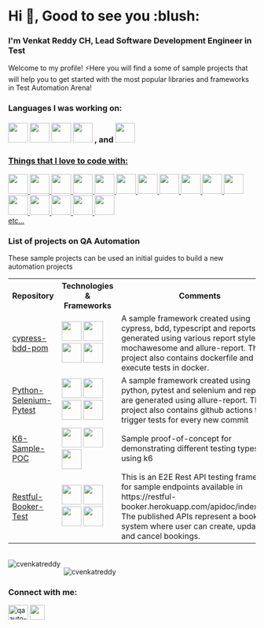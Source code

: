 <h1 dir="auto"><a id="user-content-hi--nice-to-see-you" class="anchor" aria-hidden="true" href="#hi--nice-to-see-you"></a>Hi <g-emoji class="g-emoji" alias="wave" fallback-src="https://github.githubassets.com/images/icons/emoji/unicode/1f44b.png">👋</g-emoji>, Good to see you :blush:</h1>

<h3 align="left" dir="auto"><a id="user-content-im-savva-genchevskiy-senior-qa-automationperformance-engineer" class="anchor" aria-hidden="true" href="#im-savva-genchevskiy-senior-qa-automationperformance-engineer"></a>I'm Venkat Reddy CH,  Lead Software Development Engineer in Test</h3>

<p dir="auto">Welcome to my profile! <g-emoji class="g-emoji" alias="zap" fallback-src="https://github.githubassets.com/images/icons/emoji/unicode/26a1.png">⚡</g-emoji>Here you will find a some of sample projects that will help you to get started with the most popular libraries and frameworks in Test Automation Arena!</p>

<h3 dir="auto"><a id="user-content-languages-i-am-enjoyed---and" class="anchor" aria-hidden="true" href="#languages-i-am-enjoyed---and"></a>Languages I was working on:<br><br>
<img src="https://49012036slamettriyanto.files.wordpress.com/2012/07/java.jpg" width="40" height="40" style="max-width: 100%;">
<img src="https://upload.wikimedia.org/wikipedia/commons/thumb/4/4c/Typescript_logo_2020.svg/1024px-Typescript_logo_2020.svg.png" width="40" height="40" style="max-width: 100%;">
<img src="https://upload.wikimedia.org/wikipedia/commons/thumb/9/99/Unofficial_JavaScript_logo_2.svg/1024px-Unofficial_JavaScript_logo_2.svg.png" width="40" height="40" style="max-width: 100%;">
<img src="https://cdn.cdnlogo.com/logos/c/27/c.svg" width="40" height="40" style="max-width: 100%;">
, and
<img src="https://media.tproger.ru/uploads/2021/05/python-cover-icon-original.png" width="40" height="40" style="max-width: 100%;"></a>
</h3>

<h3 dir="auto"><a id="user-content-things-that-i-love-to-code-with" class="anchor" aria-hidden="true" href="#things-that-i-love-to-code-with"</a>Things that I love to code with: </h3>

<p dir="auto">
<img src="https://media.slid.es/avatars/1098231/Cypress_Logomark_Color_Dark_BG.jpg" width="40" height="40" style="max-width: 100%;">
<img src="https://mochajs.org/images/mocha-logo.svg" width="40" height="40" style="max-width: 100%;">
<img src="https://upload.wikimedia.org/wikipedia/commons/d/d5/Selenium_Logo.png" width="40" height="40" style="max-width: 100%;">
<img src="https://avatars.githubusercontent.com/u/19369327?v=4&s=400" width="40" height="40" style="max-width: 100%;">
<img src="https://brandslogos.com/wp-content/uploads/images/large/cucumber-logo.png" width="40" height="40" style="max-width: 100%;">
<img src="https://miro.medium.com/max/881/1*A7E6HKBOg-8UfcmTiJLtuw.jpeg" width="40" height="40" style="max-width: 100%;">
<img src="https://docs.testit.software/images/integrations/testng.png" width="40" height="40" style="max-width: 100%;">
<img src="https://upload.wikimedia.org/wikipedia/commons/thumb/e/ef/K6-logo.svg/1058px-K6-logo.svg.png" width="40" height="40" style="max-width: 100%;">
<img src="https://jmeter.apache.org/images/logo.svg" width="40" height="40" style="max-width: 100%;">
<img src="https://gatling.io/hs-fs/hubfs/Gatling-logo-RVB.png?width=854&height=148&name=Gatling-logo-RVB.png" height="40" style="max-width: 100%;">
<img src="https://1000logos.net/wp-content/uploads/2020/08/MongoDB-Emblem.jpg" width="40" height="40" style="max-width: 100%;">
<img src="https://kontext.tech/api/flex/medias/obj-1713" width="40" height="40" style="max-width: 100%;">
<img src="https://cdn4.iconfinder.com/data/icons/logos-and-brands/512/144_Gitlab_logo_logos-512.png" width="40" height="40" style="max-width: 100%;">
<img src="https://upload.wikimedia.org/wikipedia/commons/thumb/e/e9/Jenkins_logo.svg/226px-Jenkins_logo.svg.png?20120629215426" width="40" height="40" style="max-width: 100%;">
<img src="https://www.docker.com/wp-content/uploads/2022/03/Moby-logo.png" width="40" height="40" style="max-width: 100%;">
<img src="https://encrypted-tbn0.gstatic.com/images?q=tbn:ANd9GcTOEm5suhwNW-xoTdDZvgPM5q0o1y4WqhawaQ&s" width="40" height="40" style="max-width: 100%;"><br>
etc...
</p>
  
<h3 dir="auto"><a id="user-content-list-of-projects-that-might-be-usefull-if-you-are-qa-automation" class="anchor" aria-hidden="true" href="#list-of-projects-that-might-be-usefull-if-you-are-qa-automation"></a>List of projects on QA Automation</h3>

<p dir="auto">These sample projects can be used an initial guides to build a new automation projects</p>

<table>
    <tbody>
      <tr>
        <th> Repository </th>
        <th> Technologies & Frameworks </th>
        <th> Comments </th>
      </tr>
      <tr>
        <td><a href="https://github.com/cvenkatreddy/cypress-bdd-pom">cypress-bdd-pom</a></td>
        <td>
          <img src="https://upload.wikimedia.org/wikipedia/commons/thumb/4/4c/Typescript_logo_2020.svg/1024px-Typescript_logo_2020.svg.png" width="40" height="40" style="max-width: 100%;">
          <img src="https://media.slid.es/avatars/1098231/Cypress_Logomark_Color_Dark_BG.jpg" width="40" height="40" style="max-width: 100%;">
          <img src="https://brandslogos.com/wp-content/uploads/images/large/cucumber-logo.png" width="40" height="40" style="max-width: 100%;">
          <img src="https://www.docker.com/wp-content/uploads/2022/03/Moby-logo.png" width="40" height="40" style="max-width: 100%;">
       </td>
       <td>A sample framework created using cypress, bdd, typescript and reports are generated using various report styles like mochawesome and allure-report. This project also contains dockerfile and execute tests in docker.
       </td>
    </tr>
    <tr>
        <td><a href="https://github.com/cvenkatreddy/Python-Selenium-Pytest">Python-Selenium-Pytest</a></td>
        <td>
          <img src="https://upload.wikimedia.org/wikipedia/commons/thumb/c/c3/Python-logo-notext.svg/1200px-Python-logo-notext.svg.png" width="40" height="40" style="max-width: 100%;">
          <img src="https://upload.wikimedia.org/wikipedia/commons/b/ba/Pytest_logo.svg" width="40" height="40" style="max-width: 100%;">
          <img src="https://upload.wikimedia.org/wikipedia/commons/d/d5/Selenium_Logo.png" width="40" height="40" style="max-width: 100%;">
          <img src="https://encrypted-tbn0.gstatic.com/images?q=tbn:ANd9GcTOEm5suhwNW-xoTdDZvgPM5q0o1y4WqhawaQ&s" width="40" height="40" style="max-width: 100%;">
        </td>
        <td>A sample framework created using python, pytest and selenium and reports are generated using allure-report. This project also contains github actions to trigger tests for every new commit</td>
    </tr>
    <tr>
        <td><a href="https://github.com/cvenkatreddy/k6-sample-poc">K6-Sample-POC</a></td>
        <td>
          <img src="https://upload.wikimedia.org/wikipedia/commons/thumb/9/99/Unofficial_JavaScript_logo_2.svg/1024px-Unofficial_JavaScript_logo_2.svg.png" width="40" height="40" style="max-width: 100%;">
          <img src="https://upload.wikimedia.org/wikipedia/commons/thumb/e/ef/K6-logo.svg/1058px-K6-logo.svg.png" width="40" height="40" style="max-width: 100%;">
          <img src="https://benheater.com/content/images/2022/04/powershell-1.png" width="40" height="40" style="max-width: 100%;">
        </td>
        <td>Sample proof-of-concept for demonstrating different testing types using k6</td>
    </tr>
    <tr>
        <td><a href="https://github.com/cvenkatreddy/restful-booker-test">Restful-Booker-Test</a></td>
        <td>
          <img src="https://49012036slamettriyanto.files.wordpress.com/2012/07/java.jpg" width="40" height="40" style="max-width: 100%;">
          <img src="https://avatars.githubusercontent.com/u/19369327?v=4&s=400" width="40" height="40" style="max-width: 100%;">
          <img src="https://docs.testit.software/images/integrations/testng.png" width="40" height="40" style="max-width: 100%;">
          <img src="https://cdn.icon-icons.com/icons2/2107/PNG/512/file_type_maven_icon_130397.png" width="40" height="40" style="max-width: 100%;">
        </td>
        <td>This is an E2E Rest API testing framework for sample endpoints available in https://restful-booker.herokuapp.com/apidoc/index.html, The published APIs represent a booking system where user can create, update and cancel bookings.</td>
    </tr>
</tbody></table>

<p><br><img align="left" src="https://github-readme-stats.vercel.app/api/top-langs?username=cvenkatreddy&show_icons=true&locale=en&layout=compact" alt="cvenkatreddy"/></p>

<p>&nbsp;<img align="center" src="https://github-readme-stats.vercel.app/api?username=cvenkatreddy&show_icons=true&locale=en" alt="cvenkatreddy" /></p>
<h3 align="left">Connect with me:</h3>
<p align="left">
<a href="https://linkedin.com/in/qaauto-venkatreddyc" target="blank"><img align="center" src="https://raw.githubusercontent.com/rahuldkjain/github-profile-readme-generator/master/src/images/icons/Social/linked-in-alt.svg" alt="qaauto-venkatreddyc" height="30" width="40" /></a>
<a href="https://gitlab.com/cvenkatreddy" rel="nofollow"><img align="center" src="https://cdn4.iconfinder.com/data/icons/logos-and-brands/512/144_Gitlab_logo_logos-512.png" height="30" width="30" data-canonical-src="https://cdn4.iconfinder.com/data/icons/logos-and-brands/512/144_Gitlab_logo_logos-512.png" style="max-width: 100%;"></a>
</p>
